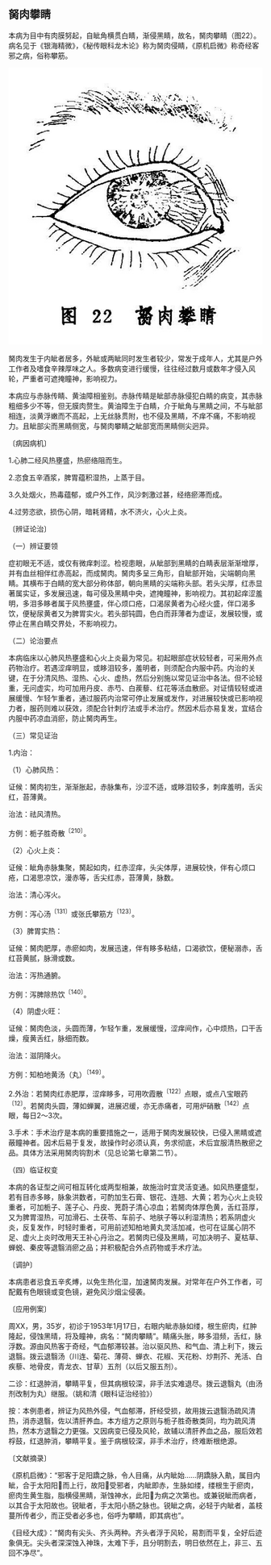 ## 胬肉攀睛

本病为目中有肉膜努起，自眦角横贯白睛，渐侵黑睛，故名，胬肉攀睛（图22）。病名见于《银海精微》，《秘传眼科龙木论》称为胬肉侵睛，《原机启微》称奇经客邪之病，俗称攀筋。

![插图](.\img\22.jpg)

胬肉发生于内眦者居多，外眦或两眦同时发生者较少，常发于成年人，尤其是户外工作者及嗜食辛辣厚味之人。多数病变进行缓慢，往往经过数月或数年才侵入风轮，严重者可遮掩瞳神，影响视力。

本病应与赤脉传睛、黄油障相鉴别。赤脉传睛是眦部赤脉侵犯白睛的病变，其赤脉粗细多少不等，但无膜肉赘生。黄油障生于白睛，介于眦角与黑睛之间，不与眦部相连，淡黄浮嫩而不高起，上无丝脉贯附，也不侵及黑睛，不痒不痛，不影响视力。且眦部尖而黑睛侧宽，与胬肉攀睛之眦部宽而黑睛侧尖迥异。

〔病因病机〕

1.心肺二经风热壅盛，热瘀络阻而生。

2.恣食五辛酒浆，脾胃蕴积湿热，上蒸于目。

3.久处烟火，热毒蕴郁，或户外工作，风沙刺激过甚，经络瘀滞而成。

4.过劳恣欲，损伤心阴，暗耗肾精，水不济火，心火上炎。

〔辨证论治〕

（一）辨证要领

症初眼无不适，或仅有微痒刺涩。检视患眼，从眦部到黑睛的白睛表层渐渐增厚，并有血丝相伴红赤高起，而成胬肉。胬肉多呈三角形，自眦部开始，尖端朝向黑睛。其横布于白睛的宽大部分称体部，朝向黑睛的尖端称头部。若头尖厚，红赤显著属实证，多发展迅速，每可侵及黑睛中央，遮掩瞳神，影响视力。其初起痒涩羞明，多泪多眵者属于风热壅盛，伴心烦口疮，口渴尿黄者为心经火盛，伴口渴多饮，便秘尿黄者又为脾胃实火。若头部钝圆，色白而菲薄者为虚证，发展较慢，或停止在黑白睛交界处，不影响视力。

（二）论治要点

本病临床以心肺风热壅盛和心火上炎最为常见。初起眼部症状较轻者，可采用外点药物治疗。若遇涩痒明显，或眵泪较多，羞明者，则须配合内服中药。内治的关键，在于分清风热、湿热、心火、虚热，然后分别施以常见证治中各法。但不论轻重，无问虚实，均可加用丹皮、赤芍、白蒺藜、红花等活血散瘀。对证情较轻或进展缓慢、乍轻乍重者，通过服药内治常可停止发展或发作，对进展较快或已影响视力者，服药则难以获效，须配合针刺疗法或手术治疗。然因术后亦易复发，宜结合内服中药凉血消瘀，防止胬肉再生。

（三）常见证治

1.内治：

（1）心肺风热：

证候：胬肉初生，渐渐胀起，赤脉集布，沙涩不适，或眵泪较多，刺痒羞明，舌尖红，苔薄黄。

治法：祛风清热。

方例：栀子胜奇散<sup>〔210〕</sup>。

（2）心火上炎：

证候：眦角赤脉集聚，胬起如肉，红赤涩痒，头尖体厚，进展较快，伴有心烦口疮，口渴思凉饮，漫赤等，舌尖红赤，苔薄黄，脉数。

治法：清心泻火。

方例：泻心汤<sup>〔131〕</sup>或张氏攀筋方<sup>〔123〕</sup>。

（3）脾胃实热：

证候：胬肉肥厚，赤瘀如肉，发展迅速，伴有眵多粘结，口渴欲饮，便秘溺赤，舌红苔黄腻，脉滑或数。

治法：泻热通腑。

方例：泻脾除热饮<sup>〔140〕</sup>。

（4）阴虚火旺：

证候：胬肉色淡，头圆而薄，乍轻乍重，发展缓慢，涩痒间作，心中烦热，口干舌燥，瘦黄舌红，脉细而数。

治法：滋阴降火。

方例：知柏地黄汤（丸）<sup>〔149〕</sup>。

2.外治：若胬肉红赤肥厚，涩痒眵多，可用吹霞散<sup>〔122〕</sup>点眼，或点八宝眼药<sup>〔12〕</sup>。若胬肉头圆，薄如蝉翼，进展迟缓，亦无赤痛者，可用炉硝散<sup>〔142〕</sup>点眼，每日2〜3次。

3.手术：手术治疗是本病的重要措施之一，适用于胬肉发展较快，已侵入黑睛或遮蔽瞳神者。因术后易于复发，故操作时必须认真，务求彻底，术后宜服清热散瘀之品。具体方法采用胬肉钩割术（见总论第七章第二节）。

（四）临证权变

本病的各证型之间可相互转化或两型相兼，故施治时宜灵活变通。如风热壅盛型，若有目赤多眵，脉象洪数者，可酌加生石膏、银花、连翘、大黄；若为心火上炎较重者，可加栀子、莲子心、丹皮、茺蔚子清心凉血；若胬肉体厚色黄，舌红苔厚，又为脾胃湿热，可加滑石、土茯苓、车前子、地肤子等以利湿清热；若系阴虚火炎，反复发作，时轻时重者，可用前述知柏地黄丸灵活加减，也可在证属心阴不足、虚火上炎时改用天王补心丹治之。若胬肉已侵及黑睛，可加决明子、夏枯草、蝉蜕、秦皮等退翳消瘀之品；并积极配合外点药物或手术疗法。

〔调护〕

本病患者忌食五辛炙煿，以免生热化湿，加速胬肉发展。对常年在户外工作者，可配戴有色眼镜或变色镜，避免风沙烟尘侵袭。

〔应用例案〕

周XX，男，35岁，初诊于1953年1月17日，右眼内眦赤脉如缕，根生瘀肉，红肿隆起，侵蚀黑晴，将及瞳神，病名：“胬肉攀睛”。睛痛头胀，眵多泪频，舌红，脉浮数。源由风热客于奇经，气血郁滞较甚。治以驱风热、和气血、清上利下，拨云退翳。拨云退翳汤（川连、菊花、薄荷、蝉衣、花椒、天花粉、炒荆芥、羌活、白疾藜、地骨皮，青龙衣、甘草）五剂（以后又服五剂）。

二诊：红退肿消，攀睛平复，但其病根较深，非手法实难退尽。拨云退翳丸（由汤剂改制为丸）继服。（姚和清《眼科证治经验》）

按：本例患者，辨证为风热外侵，气血郁滞，肝经受损，故用拨云退翳汤疏风清热，消赤退翳，佐以清肝养血。本方组方之原则与栀子胜奇散类同，均为疏风清热，然本方退翳之力更强。又因病变已侵及风轮，故辅以清肝养血之品，服后效若桴鼓，红退肿消，攀睛平复。鉴于病根较深，非手术治疗，终难断根绝源。

〔文献摘录〕

《原机启微》：“邪客于足阳蹻之脉，令人目痛，从内眦始……阴蹻脉入鼽，属目内眦，合于太阳阳𫏋而上行，故阳𫏋受邪者，内眦即赤，生脉如缕，缕根生于瘀肉，瘀肉生黄生脂，脂横侵黑睛，渐蚀神水，此阳𫏋为病之次第也。或兼锐眦而病者，以其合于太阳故也。锐眦者，手太阳小肠之脉也。锐眦之病，必轻于内眦者，盖枝蔓所传者少，而正受者必多也，俗呼为攀睛，即其病也”。

《目经大成》：“胬肉有尖头、齐头两种。齐头者浮于风轮，易割而平复，全好后迹象俱无。尖头者深深蚀入神珠，太难下手，且分明割去，明日依然在上，非三、五回不净尽”。
